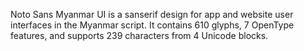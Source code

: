 Noto Sans Myanmar UI is a sanserif design for app and website user interfaces in the Myanmar script. It contains 610 glyphs, 7 OpenType features, and supports 239 characters from 4 Unicode blocks.